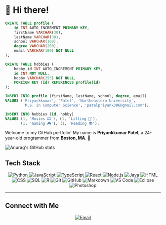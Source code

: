 # 👋 Hi there!


```sql
CREATE TABLE profile (
    id INT AUTO_INCREMENT PRIMARY KEY,
    firstName VARCHAR(30),
    lastName VARCHAR(30),
    school VARCHAR(100),
    degree VARCHAR(200),
    email VARCHAR(100) NOT NULL
);

CREATE TABLE hobbies (
    hobby_id INT AUTO_INCREMENT PRIMARY KEY,
    id INT NOT NULL,
    hobby VARCHAR(255) NOT NULL,
    FOREIGN KEY (id) REFERENCES profile(id)
);

INSERT INTO profile (firstName, lastName, school, degree, email)
VALUES ('Priyankkumar', 'Patel', 'Northeastern University', 
        'M.S. in Computer Science', 'patelpriyank396@gmail.com');

INSERT INTO hobbies (id, hobby)
VALUES (1, 'Movies 🎞️'), (1, 'Lifting 💪'), 
       (1, 'Gaming 🎮'), (1, 'Reading 📚');
```



Welcome to my GitHub portfolio! My name is **Priyankkumar Patel**, a 24-year-old programmer from **Boston, MA**. 🚀

![Anurag's GitHub stats](https://github-readme-stats.vercel.app/api?username=priyank1510&show_icons=true&theme=dracula)






## Tech Stack

<div align="center">
  <img src="https://img.shields.io/badge/Python-3776AB?style=for-the-badge&logo=python&logoColor=white" alt="Python">
  <img src="https://img.shields.io/badge/JavaScript-F7DF1E?style=for-the-badge&logo=javascript&logoColor=black" alt="JavaScript">
  <img src="https://img.shields.io/badge/TypeScript-3178C6?style=for-the-badge&logo=typescript&logoColor=white" alt="TypeScript">
  <img src="https://img.shields.io/badge/React-61DAFB?style=for-the-badge&logo=react&logoColor=black" alt="React">
  <img src="https://img.shields.io/badge/Node.js-339933?style=for-the-badge&logo=nodedotjs&logoColor=white" alt="Node.js">
  <img src="https://img.shields.io/badge/Java-007396?style=for-the-badge&logo=java&logoColor=white" alt="Java">
  <img src="https://img.shields.io/badge/HTML5-E34F26?style=for-the-badge&logo=html5&logoColor=white" alt="HTML">
  <img src="https://img.shields.io/badge/CSS3-1572B6?style=for-the-badge&logo=css3&logoColor=white" alt="CSS">
   <img src="https://img.shields.io/badge/SQL-4479A1?style=for-the-badge&logo=MySQL&logoColor=white" alt="SQL">
  <img src="https://img.shields.io/badge/R-276DC3?style=for-the-badge&logo=r&logoColor=white" alt="R">
  <img src="https://img.shields.io/badge/Git-F05032?style=for-the-badge&logo=git&logoColor=white" alt="Git">
  <img src="https://img.shields.io/badge/GitHub-181717?style=for-the-badge&logo=github&logoColor=white" alt="GitHub">
  <img src="https://img.shields.io/badge/Markdown-000000?style=for-the-badge&logo=markdown&logoColor=white" alt="Markdown">
  <img src="https://img.shields.io/badge/Visual%20Studio%20Code-0078D4?style=for-the-badge&logo=visualstudiocode&logoColor=white" alt="VS Code">
  <img src="https://img.shields.io/badge/Eclipse-2C2255?style=for-the-badge&logo=eclipse&logoColor=white" alt="Eclipse">
  <img src="https://img.shields.io/badge/Photoshop-31A8FF?style=for-the-badge&logo=adobephotoshop&logoColor=white" alt="Photoshop">
</div>

---

## Connect with Me

<div align="center">
  <a href="mailto:patel.priyankk@northeastern.edu"><img src="https://img.shields.io/badge/Email-patel.priyankk%40northeastern.edu-D14836?style=for-the-badge&logo=gmail&logoColor=white" alt="Email"></a>
</div>
